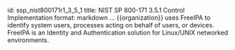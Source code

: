 id: ssp_nist800171r1_3_5_1
title: NIST SP 800-171 3.5.1 Control Implementation
format: markdown
...
{{organization}} uses FreeIPA to identify system users, processes acting on behalf of users, or devices. FreeIPA is an Identity and Authentication solution for Linux/UNIX networked environments.

